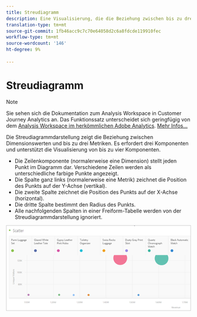 ```yaml
---
title: Streudiagramm
description: Eine Visualisierung, die die Beziehung zwischen bis zu drei Metriken anzeigt.
translation-type: tm+mt
source-git-commit: 1fb46acc9c7c70e64058d2c6a8fdcde119910fec
workflow-type: tm+mt
source-wordcount: '146'
ht-degree: 9%

---
```



# Streudiagramm

>[!NOTE]
>
>Sie sehen sich die Dokumentation zum Analysis Workspace in Customer Journey Analytics an. Das Funktionssatz unterscheidet sich geringfügig von dem [Analysis Workspace im herkömmlichen Adobe Analytics](https://docs.adobe.com/content/help/de-DE/analytics/analyze/analysis-workspace/home.html). [Mehr Infos...](/help/getting-started/cja-aa.md)

Die Streudiagrammdarstellung zeigt die Beziehung zwischen Dimensionswerten und bis zu drei Metriken. Es erfordert drei Komponenten und unterstützt die Visualisierung von bis zu vier Komponenten.

* Die Zeilenkomponente (normalerweise eine Dimension) stellt jeden Punkt im Diagramm dar. Verschiedene Zeilen werden als unterschiedliche farbige Punkte angezeigt.
* Die Spalte ganz links (normalerweise eine Metrik) zeichnet die Position des Punkts auf der Y-Achse (vertikal).
* Die zweite Spalte zeichnet die Position des Punkts auf der X-Achse (horizontal).
* Die dritte Spalte bestimmt den Radius des Punkts.
* Alle nachfolgenden Spalten in einer Freiform-Tabelle werden von der Streudiagrammdarstellung ignoriert.

![Streudiagramm](assets/scatter.png)
